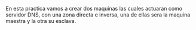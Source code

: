 En esta practica vamos a crear dos maquinas las cuales actuaran como servidor DNS, con una zona directa e inversa, una de ellas sera la maquina maestra y la otra su esclava.